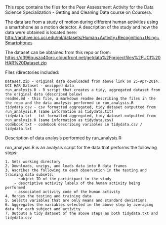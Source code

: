 This repo contains the files for the Peer Assessment Activity for the Data Science Specialization - Getting and Cleaning Data course on Coursera.

The data are from a study of motion during different human activities using a smartphone as a motion detector.  A description of the study and how the data were obtained is located here:
http://archive.ics.uci.edu/ml/datasets/Human+Activity+Recognition+Using+Smartphones 

The dataset can be obtained from this repo or from:
https://d396qusza40orc.cloudfront.net/getdata%2Fprojectfiles%2FUCI%20HAR%20Dataset.zip 


Files /directories included:

	Dataset.zip - original data downloaded from above link on 25-Apr-2014.
	UCI HAR Dataset - unzipped data
	run_analysis.R - R script that creates a tidy, aggregated dataset from the original data (described below)
	readme.md - this file, a markdown readme describing the files in the the repo and the data analysis performed in run_analysis.R
	tidydata.csv - csv formatted aggregated, tidy dataset outputted from run_analysis.R (same information as tidydata.txt)
	tidydata.txt - txt formatted aggregated, tidy dataset outputted from run_analysis.R (same information as tidydata.csv)
	codebook.txt - codebook describing variables in tidydata.csv / tidydata.txt

Description of data analysis performed by run_analysis.R:

run_analysis.R is an analysis script for the data that performs the following steps:

	1. Sets working directory
	2. Downloads, unzips, and loads data into R data frames
	3. Ascribes the following to each observation in the testing and training data subsets: 
		- subject ID of the participant in the study
		- descriptive activity labels of the human activity being performed
		- associated activity code of the human activity
	4. Merges the testing and training data
	5. Selects variables that are only means and standard deviations
	6. Aggregates the variables selected in the above step by averaging data for each subject and activity
	7. Outputs a tidy dataset of the above steps as both tidydata.txt and tidydata.csv